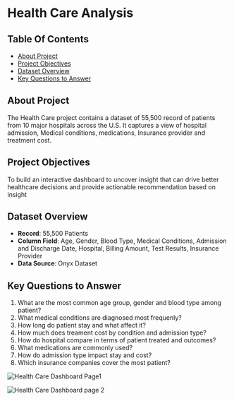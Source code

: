 # Health Care Analysis

## Table Of Contents
- [About Project](#about-project)
- [Project Objectives](#project-objectives)
- [Dataset Overview](#dataset-overview)
- [Key Questions to Answer](#key-questions-to-answer)

## About Project
The Health Care project contains a dataset of 55,500 record of patients from 10 major hospitals across the U.S. It captures a view of hospital admission, Medical conditions, medications, Insurance provider and treatment cost.

## Project Objectives
To build an interactive dashboard to uncover insight that can drive better healthcare decisions and provide actionable recommendation  based on insight

## Dataset Overview
- **Record**: 55,500 Patients
- **Column Field**: Age, Gender, Blood Type, Medical Conditions, Admission and Discharge Date, Hospital, Billing Amount, Test Results, Insurance Provider
- **Data Source**: Onyx Dataset

## Key Questions to Answer
1. What are the most common age group, gender and blood type among patient?
2. What medical conditions are diagnosed most frequenly?
3. How long do patient stay and what affect it?
4. How much does treament cost by condition and admission type?
5. How do hospital compare in terms of patient treated and outcomes?
6. What medications are commonly used?
7. How do admission type impact stay and cost?
8. Which insurance companies cover the most patient?






![Health Care Dashboard Page1](https://github.com/user-attachments/assets/68feec48-5be0-412b-b0c8-fd2b7ca908a9)


![Health Care Dashboard page 2](https://github.com/user-attachments/assets/7505a59d-f33b-4214-a14d-d9c48d4c7c67)
